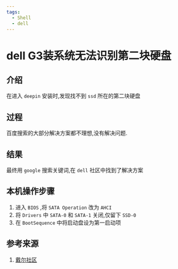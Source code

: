 ```yaml
---
tags:
  - Shell
  - dell
---
```

# dell G3装系统无法识别第二块硬盘

## 介绍
在进入 `deepin` 安装时,发现找不到 `ssd` 所在的第二块硬盘

## 过程
百度搜索的大部分解决方案都不理想,没有解决问题.

## 结果
最终用 `google` 搜索关键词,在 `dell` 社区中找到了解决方案

## 本机操作步骤
1. 进入 `BIOS` ,将 `SATA Operation` 改为 `AHCI`
1. 将 `Drivers` 中 `SATA-0` 和 `SATA-1` 关闭,仅留下 `SSD-0`
1. 在 `BootSequence` 中将启动盘设为第一启动项

## 参考来源
1. [戴尔社区](https://www.dell.com/community/%E7%81%B5%E8%B6%8A%E7%AC%94%E8%AE%B0%E6%9C%AC/%E6%B8%B8%E5%8C%A3-7567-%E5%9B%BA%E6%80%81%E7%A1%AC%E7%9B%98%E4%B8%8D%E8%AF%86%E5%88%AB/td-p/6095627)